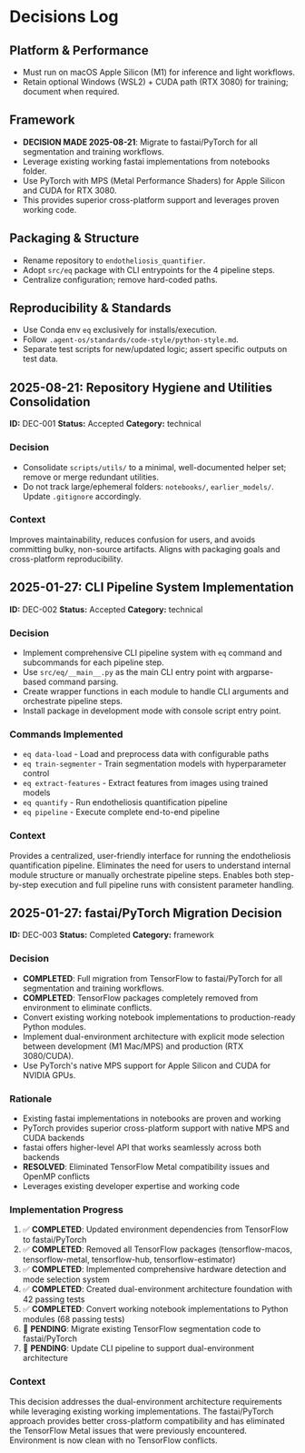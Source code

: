 # Decisions Log

## Platform & Performance
- Must run on macOS Apple Silicon (M1) for inference and light workflows.
- Retain optional Windows (WSL2) + CUDA path (RTX 3080) for training; document when required.

## Framework
- **DECISION MADE 2025-08-21**: Migrate to fastai/PyTorch for all segmentation and training workflows.
- Leverage existing working fastai implementations from notebooks folder.
- Use PyTorch with MPS (Metal Performance Shaders) for Apple Silicon and CUDA for RTX 3080.
- This provides superior cross-platform support and leverages proven working code.

## Packaging & Structure
- Rename repository to `endotheliosis_quantifier`.
- Adopt `src/eq` package with CLI entrypoints for the 4 pipeline steps.
- Centralize configuration; remove hard-coded paths.

## Reproducibility & Standards
- Use Conda env `eq` exclusively for installs/execution.
- Follow `.agent-os/standards/code-style/python-style.md`.
- Separate test scripts for new/updated logic; assert specific outputs on test data.

## 2025-08-21: Repository Hygiene and Utilities Consolidation
**ID:** DEC-001
**Status:** Accepted
**Category:** technical

### Decision
- Consolidate `scripts/utils/` to a minimal, well-documented helper set; remove or merge redundant utilities.
- Do not track large/ephemeral folders: `notebooks/`, `earlier_models/`. Update `.gitignore` accordingly.

### Context
Improves maintainability, reduces confusion for users, and avoids committing bulky, non-source artifacts. Aligns with packaging goals and cross-platform reproducibility.

## 2025-01-27: CLI Pipeline System Implementation
**ID:** DEC-002
**Status:** Accepted
**Category:** technical

### Decision
- Implement comprehensive CLI pipeline system with `eq` command and subcommands for each pipeline step.
- Use `src/eq/__main__.py` as the main CLI entry point with argparse-based command parsing.
- Create wrapper functions in each module to handle CLI arguments and orchestrate pipeline steps.
- Install package in development mode with console script entry point.

### Commands Implemented
- `eq data-load` - Load and preprocess data with configurable paths
- `eq train-segmenter` - Train segmentation models with hyperparameter control
- `eq extract-features` - Extract features from images using trained models
- `eq quantify` - Run endotheliosis quantification pipeline
- `eq pipeline` - Execute complete end-to-end pipeline

### Context
Provides a centralized, user-friendly interface for running the endotheliosis quantification pipeline. Eliminates the need for users to understand internal module structure or manually orchestrate pipeline steps. Enables both step-by-step execution and full pipeline runs with consistent parameter handling.

## 2025-01-27: fastai/PyTorch Migration Decision
**ID:** DEC-003
**Status:** Completed
**Category:** framework

### Decision
- **COMPLETED**: Full migration from TensorFlow to fastai/PyTorch for all segmentation and training workflows.
- **COMPLETED**: TensorFlow packages completely removed from environment to eliminate conflicts.
- Convert existing working notebook implementations to production-ready Python modules.
- Implement dual-environment architecture with explicit mode selection between development (M1 Mac/MPS) and production (RTX 3080/CUDA).
- Use PyTorch's native MPS support for Apple Silicon and CUDA for NVIDIA GPUs.

### Rationale
- Existing fastai implementations in notebooks are proven and working
- PyTorch provides superior cross-platform support with native MPS and CUDA backends
- fastai offers higher-level API that works seamlessly across both backends
- **RESOLVED**: Eliminated TensorFlow Metal compatibility issues and OpenMP conflicts
- Leverages existing developer expertise and working code

### Implementation Progress
1. ✅ **COMPLETED**: Updated environment dependencies from TensorFlow to fastai/PyTorch
2. ✅ **COMPLETED**: Removed all TensorFlow packages (tensorflow-macos, tensorflow-metal, tensorflow-hub, tensorflow-estimator)
3. ✅ **COMPLETED**: Implemented comprehensive hardware detection and mode selection system
4. ✅ **COMPLETED**: Created dual-environment architecture foundation with 42 passing tests
5. ✅ **COMPLETED**: Convert working notebook implementations to Python modules (68 passing tests)
6. 🔄 **PENDING**: Migrate existing TensorFlow segmentation code to fastai/PyTorch
7. 🔄 **PENDING**: Update CLI pipeline to support dual-environment architecture

### Context
This decision addresses the dual-environment architecture requirements while leveraging existing working implementations. The fastai/PyTorch approach provides better cross-platform compatibility and has eliminated the TensorFlow Metal issues that were previously encountered. Environment is now clean with no TensorFlow conflicts.
